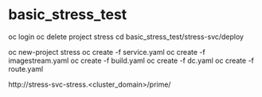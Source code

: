# basic_stress_test
oc login
oc delete project stress
cd basic_stress_test/stress-svc/deploy

oc new-project stress
oc create -f service.yaml
oc create -f imagestream.yaml
oc create -f build.yaml
oc create -f dc.yaml
oc create -f route.yaml

http://stress-svc-stress.<cluster_domain>/prime/
